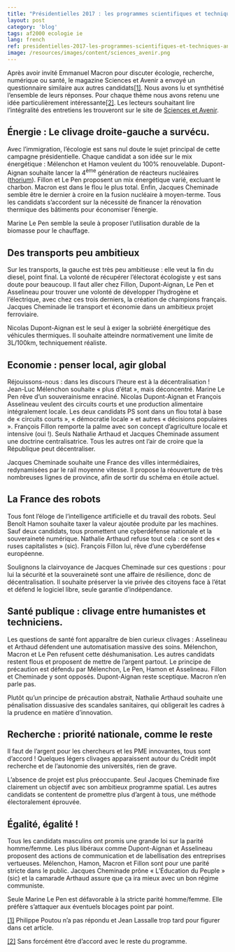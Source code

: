 ```yaml
---
title: "Présidentielles 2017 : les programmes scientifiques et techniques analysés"
layout: post
category: 'blog'
tags: af2000 ecologie ie
lang: french
ref: presidentielles-2017-les-programmes-scientifiques-et-techniques-analyses
image: /resources/images/content/sciences_avenir.png
---
```


Après avoir invité Emmanuel Macron pour discuter écologie, recherche, numérique ou santé, le magazine Sciences et Avenir a envoyé un questionnaire similaire aux autres candidats[\[1\]](#_ftn1). Nous avons lu et synthétisé l’ensemble de leurs réponses. Pour chaque thème nous avons retenu une idée particulièrement intéressante[\[2\]](#_ftn2). Les lecteurs souhaitant lire l’intégralité des entretiens les trouveront sur le site de [Sciences et Avenir](https://www.sciencesetavenir.fr/politique/presidentielle-hamon-melenchon-fillon-le-pen-arthaud-dupont-aignan-et-asselineau-face-a-5-scientifiques_111662).

## Énergie : Le clivage droite-gauche a survécu.

Avec l’immigration, l’écologie est sans nul doute le sujet principal de cette campagne présidentielle. Chaque candidat a son idée sur le mix énergétique : Mélenchon et Hamon veulent du 100% renouvelable. Dupont-Aignan souhaite lancer la 4<sup>ème</sup> génération de réacteurs nucléaires ([thorium](https://fr.wikipedia.org/wiki/R%C3%A9acteur_nucl%C3%A9aire_%C3%A0_sels_fondus)). Fillon et Le Pen proposent un mix énergétique varié, excluant le charbon. Macron est dans le flou le plus total. Enfin, Jacques Cheminade semble être le dernier à croire en la fusion nucléaire à moyen-terme. Tous les candidats s’accordent sur la nécessité de financer la rénovation thermique des bâtiments pour économiser l’énergie.

Marine Le Pen semble la seule à proposer l’utilisation durable de la biomasse pour le chauffage.

## Des transports peu ambitieux

Sur les transports, la gauche est très peu ambitieuse : elle veut la fin du diesel, point final. La volonté de récupérer l’électorat écologiste y est sans doute pour beaucoup. Il faut aller chez Fillon, Dupont-Aignan, Le Pen et Asselineau pour trouver une volonté de développer l’hydrogène et l’électrique, avec chez ces trois derniers, la création de champions français. Jacques Cheminade lie transport et économie dans un ambitieux projet ferroviaire.

Nicolas Dupont-Aignan est le seul à exiger la sobriété énergétique des véhicules thermiques. Il souhaite atteindre normativement une limite de 3L/100km, techniquement réaliste[](#_ftn3).

## Economie : penser local, agir global

Réjouissons-nous : dans les discours l’heure est à la décentralisation ! Jean-Luc Mélenchon souhaite « plus d’état », mais déconcentré. Marine Le Pen rêve d’un souverainisme enraciné. Nicolas Dupont-Aignan et François Asselineau veulent des circuits courts et une production alimentaire intégralement locale. Les deux candidats PS sont dans un flou total à base de « circuits courts », « démocratie locale » et autres « décisions populaires ». François Fillon remporte la palme avec son concept d’agriculture locale et intensive (oui !). Seuls Nathalie Arthaud et Jacques Cheminade assument une doctrine centralisatrice. Tous les autres ont l’air de croire que la République peut décentraliser.

Jacques Cheminade souhaite une France des villes intermédiaires, redynamisées par le rail moyenne vitesse. Il propose la réouverture de très nombreuses lignes de province, afin de sortir du schéma en étoile actuel.

## La France des robots

Tous font l’éloge de l’intelligence artificielle et du travail des robots. Seul Benoît Hamon souhaite taxer la valeur ajoutée produite par les machines. Sauf deux candidats, tous promettent une cyberdéfense nationale et la souveraineté numérique. Nathalie Arthaud refuse tout cela : ce sont des « ruses capitalistes » (sic). François Fillon lui, rêve d’une cyberdéfense européenne.

Soulignons la clairvoyance de Jacques Cheminade sur ces questions : pour lui la sécurité et la souveraineté sont une affaire de résilience, donc de décentralisation. Il souhaite préserver la vie privée des citoyens face à l’état et défend le logiciel libre, seule garantie d’indépendance.

## Santé publique : clivage entre humanistes et techniciens.

Les questions de santé font apparaître de bien curieux clivages : Asselineau et Arthaud défendent une automatisation massive des soins. Mélenchon, Macron et Le Pen refusent cette déshumanisation. Les autres candidats restent flous et proposent de mettre de l’argent partout. Le principe de précaution est défendu par Mélenchon, Le Pen, Hamon et Asselineau. Fillon et Cheminade y sont opposés. Dupont-Aignan reste sceptique. Macron n’en parle pas.

Plutôt qu’un principe de précaution abstrait, Nathalie Arthaud souhaite une pénalisation dissuasive des scandales sanitaires, qui obligerait les cadres à la prudence en matière d’innovation.

## Recherche : priorité nationale, comme le reste

Il faut de l’argent pour les chercheurs et les PME innovantes, tous sont d’accord ! Quelques légers clivages apparaissent autour du Crédit impôt recherche et de l’autonomie des universités, rien de grave.

L’absence de projet est plus préoccupante. Seul Jacques Cheminade fixe clairement un objectif avec son ambitieux programme spatial. Les autres candidats se contentent de promettre plus d’argent à tous, une méthode électoralement éprouvée.

## Égalité, égalité !

Tous les candidats masculins ont promis une grande loi sur la parité homme/femme. Les plus libéraux comme Dupont-Aignan et Asselineau proposent des actions de communication et de labellisation des entreprises vertueuses. Mélenchon, Hamon, Macron et Fillon sont pour une parité stricte dans le public. Jacques Cheminade prône « L’Éducation du Peuple » (sic) et la camarade Arthaud assure que ça ira mieux avec un bon régime communiste.

Seule Marine Le Pen est défavorable à la stricte parité homme/femme. Elle préfère s’attaquer aux éventuels blocages point par point.

[\[1\]](#_ftnref1) Philippe Poutou n’a pas répondu et Jean Lassalle trop tard pour figurer dans cet article.

[\[2\]](#_ftnref2) Sans forcément être d’accord avec le reste du programme.

[](#_ftnref3)